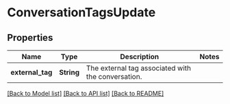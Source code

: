 # ConversationTagsUpdate

## Properties

Name | Type | Description | Notes
------------ | ------------- | ------------- | -------------
**external_tag** | **String** | The external tag associated with the conversation. | 

[[Back to Model list]](../README.md#documentation-for-models) [[Back to API list]](../README.md#documentation-for-api-endpoints) [[Back to README]](../README.md)


